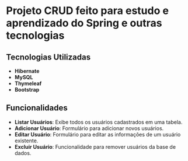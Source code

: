 # Projeto CRUD feito para estudo e aprendizado do Spring e outras tecnologias

## Tecnologias Utilizadas

- **Hibernate**
- **MySQL**
- **Thymeleaf**
- **Bootstrap**

## Funcionalidades

- **Listar Usuários**: Exibe todos os usuários cadastrados em uma tabela.
- **Adicionar Usuário**: Formulário para adicionar novos usuários.
- **Editar Usuário**: Formulário para editar as informações de um usuário existente.
- **Excluir Usuário**: Funcionalidade para remover usuários da base de dados.
